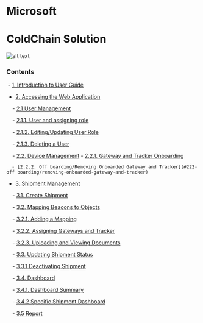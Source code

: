 # Microsoft
# ColdChain Solution
![alt text](https://github.com/sysgain/PJ-TITAN-SECURE-COLD-CHAIN/blob/dev/Documentation/images/0.png)
### Contents 

 - [1. Introduction to User Guide](#1-introduction-to-user-guide)

 - [2. Accessing the Web Application](#2-accessing-the-web-application)

    - [2.1 User Management ](#21-user-management)

      - [2.1.1. User and assigning role](#211-user-and-assigning-role)

      - [2.1.2. Editing/Updating User Role](#212-editing/updating-user-role)

      - [2.1.3. Deleting a User](#213-deleting-a-user)

    - [2.2. Device Management](#22-device-management)
      - [2.2.1. Gateway and Tracker Onboarding](#221-gateway-and-tracker-onboarding)
      
      - [2.2.2. Off boarding/Removing Onboarded Gateway and Tracker](#222-off boarding/removing-onboarded-gateway-and-tracker)

- [3. Shipment Management](#3-shipment-management)

    - [3.1. Create Shipment](#31-create-shipment)

    - [3.2. Mapping Beacons to Objects](#32-mapping-beacons-to-objects)

      - [3.2.1. Adding a Mapping](#321-adding-a-mapping)

      - [3.2.2. Assigning Gateways and Tracker](#322-assigning-gateways-and-tracker)

      - [3.2.3. Uploading and Viewing Documents](#323-uploading-and-viewing-documents)

    - [3.3. Updating Shipment Status](#33-updating-shipment-status)

      - [3.3.1 Deactivating Shipment](#331-deactivating-shipment)

    - [3.4. Dashboard](#34-dashboard)

      - [3.4.1. Dashboard Summary](#341-dashboard-summary)

      - [3.4.2 Specific Shipment Dashboard](#342-specific-shipment-dashboard)

    - [3.5 Report](#35-report)
